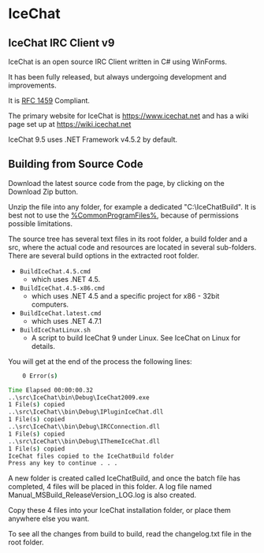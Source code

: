 # IceChat

## IceChat IRC Client v9

IceChat is an open source IRC Client written in C# using WinForms.

It has been fully released, but always undergoing development and improvements.

It is [RFC 1459](https://tools.ietf.org/html/rfc1459.html) Compliant.

The primary website for IceChat is <https://www.icechat.net> and has a wiki page set up at <https://wiki.icechat.net>

IceChat 9.5 uses .NET Framework v4.5.2 by default.

## Building from Source Code

Download the latest source code from the page, by clicking on the Download Zip button.

Unzip the file into any folder, for example a dedicated "C:\IceChatBuild". It is best not to use the [%CommonProgramFiles%](https://en.wikipedia.org/wiki/Environment_variable#Default_values), because of permissions possible limitations.

The source tree has several text files in its root folder, a build folder and a src, where the actual code and resources are located in several sub-folders.
There are several build options in the extracted root folder.

* `BuildIceChat.4.5.cmd`
  * which uses .NET 4.5.
* `BuildIceChat.4.5-x86.cmd`
  * which uses .NET 4.5 and a specific project for x86 - 32bit computers.
* `BuildIceChat.latest.cmd`
  * which uses .NET 4.7.1
* `BuildIceChatLinux.sh`
  * A script to build IceChat 9 under Linux. See IceChat on Linux for details.

You will get at the end of the process the following lines:

```cmd
    0 Error(s)

Time Elapsed 00:00:00.32
..\src\IceChat\bin\Debug\IceChat2009.exe
1 File(s) copied
..\src\IceChat\\bin\Debug\IPluginIceChat.dll
1 File(s) copied
..\src\IceChat\\bin\Debug\IRCConnection.dll
1 File(s) copied
..\src\IceChat\\bin\Debug\IThemeIceChat.dll
1 File(s) copied
IceChat files copied to the IceChatBuild folder
Press any key to continue . . .
```

A new folder is created called IceChatBuild, and once the batch file has completed, 4 files will be placed in this folder.
A log file named Manual_MSBuild_ReleaseVersion_LOG.log is also created.

Copy these 4 files into your IceChat installation folder, or place them anywhere else you want.

To see all the changes from build to build, read the changelog.txt file in the root folder.
